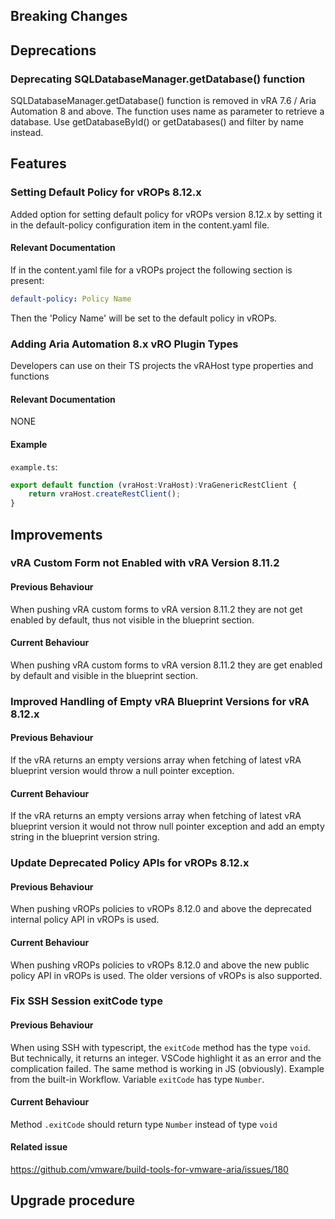 [//]: # (VERSION_PLACEHOLDER DO NOT DELETE)
[//]: # (Used when working on a new release. Placed together with the Version.md)
[//]: # (Nothing here is optional. If a step must not be performed, it must be said so)
[//]: # (Do not fill the version, it will be done automatically)
[//]: # (Quick Intro to what is the focus of this release)

## Breaking Changes
[//]: # (### *Breaking Change*)
[//]: # (Describe the breaking change AND explain how to resolve it)
[//]: # (You can utilize internal links /e.g. link to the upgrade procedure, link to the improvement|deprecation that introduced this/)


## Deprecations
[//]: # (### *Deprecation*)
[//]: # (Explain what is deprecated and suggest alternatives)

### Deprecating SQLDatabaseManager.getDatabase() function

SQLDatabaseManager.getDatabase() function is removed in vRA 7.6 / Aria Automation 8 and above. The function uses name as parameter to retrieve a database. Use getDatabaseById() or getDatabases() and filter by name instead.

[//]: # (Features -> New Functionality)
## Features
[//]: # (### *Feature Name*)
[//]: # (Describe the feature)
[//]: # (Optional But higlhy recommended Specify *NONE* if missing)
[//]: # (#### Relevant Documentation)

### Setting Default Policy for vROPs 8.12.x

Added option for setting default policy for vROPs version 8.12.x by setting it in the default-policy configuration item in the content.yaml file.

#### Relevant Documentation
If in the content.yaml file for a vROPs project the following section is present:

```yaml
default-policy: Policy Name
```

Then the 'Policy Name' will be set to the default policy in vROPs.

### Adding Aria Automation 8.x vRO Plugin Types

Developers can use on their TS projects the vRAHost type properties and functions

#### Relevant Documentation
NONE

#### Example

`example.ts`:
```typescript
export default function (vraHost:VraHost):VraGenericRestClient {
    return vraHost.createRestClient();
}
```

[//]: # (Improvements -> Bugfixes/hotfixes or general improvements)
## Improvements
[//]: # (### *Improvement Name* )
[//]: # (Talk ONLY regarding the improvement)
[//]: # (Optional But higlhy recommended)
[//]: # (#### Previous Behavior)
[//]: # (Explain how it used to behave, regarding to the change)
[//]: # (Optional But higlhy recommended)
[//]: # (#### New Behavior)
[//]: # (Explain how it behaves now, regarding to the change)
[//]: # (Optional But higlhy recommended Specify *NONE* if missing)
[//]: # (#### Relevant Documentation)

### vRA Custom Form not Enabled with vRA Version 8.11.2

#### Previous Behaviour
When pushing vRA custom forms to vRA version 8.11.2 they are not get enabled by default, thus not visible in the blueprint section.

#### Current Behaviour
When pushing vRA custom forms to vRA version 8.11.2 they are get enabled by default and visible in the blueprint section.

### Improved Handling of Empty vRA Blueprint Versions for vRA 8.12.x

#### Previous Behaviour
If the vRA returns an empty versions array when fetching of latest vRA blueprint version would throw a null pointer exception.

#### Current Behaviour
If the vRA returns an empty versions array when fetching of latest vRA blueprint version it would not throw null pointer exception and add an empty string in the blueprint version string.

### Update Deprecated Policy APIs for vROPs 8.12.x

#### Previous Behaviour
When pushing vROPs policies to vROPs 8.12.0 and above the deprecated internal policy API in vROPs is used.

#### Current Behaviour
When pushing vROPs policies to vROPs 8.12.0 and above the new public policy API in vROPs is used. The older versions of vROPs is also supported.

### Fix SSH Session exitCode type

#### Previous Behaviour
When using SSH with typescript, the `exitCode` method has the type `void`. But technically, it returns an integer. VSCode highlight it as an error and the complication failed. The same method is working in JS (obviously). Example from the built-in Workflow. Variable `exitCode` has type `Number`.

#### Current Behaviour
Method `.exitCode` should return type `Number` instead of type `void`

#### Related issue
<https://github.com/vmware/build-tools-for-vmware-aria/issues/180>

## Upgrade procedure
[//]: # (Explain in details if something needs to be done)

[//]: # (## Changelog)
[//]: # (Pull request links)
